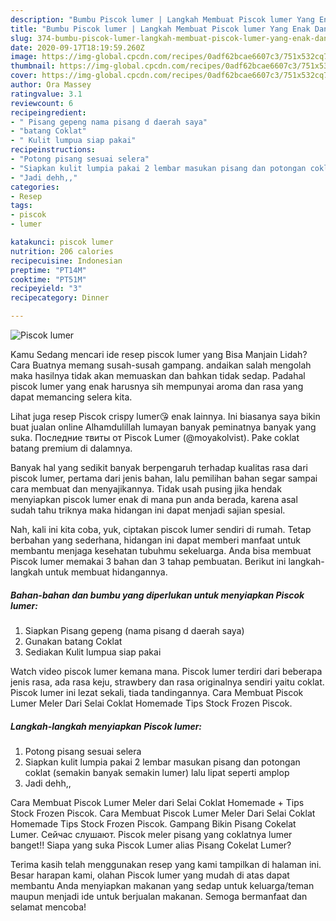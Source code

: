 ```yaml
---
description: "Bumbu Piscok lumer | Langkah Membuat Piscok lumer Yang Enak Dan Lezat"
title: "Bumbu Piscok lumer | Langkah Membuat Piscok lumer Yang Enak Dan Lezat"
slug: 374-bumbu-piscok-lumer-langkah-membuat-piscok-lumer-yang-enak-dan-lezat
date: 2020-09-17T18:19:59.260Z
image: https://img-global.cpcdn.com/recipes/0adf62bcae6607c3/751x532cq70/piscok-lumer-foto-resep-utama.jpg
thumbnail: https://img-global.cpcdn.com/recipes/0adf62bcae6607c3/751x532cq70/piscok-lumer-foto-resep-utama.jpg
cover: https://img-global.cpcdn.com/recipes/0adf62bcae6607c3/751x532cq70/piscok-lumer-foto-resep-utama.jpg
author: Ora Massey
ratingvalue: 3.1
reviewcount: 6
recipeingredient:
- " Pisang gepeng nama pisang d daerah saya"
- "batang Coklat"
- " Kulit lumpua siap pakai"
recipeinstructions:
- "Potong pisang sesuai selera"
- "Siapkan kulit lumpia pakai 2 lembar masukan pisang dan potongan coklat (semakin banyak semakin lumer) lalu lipat seperti amplop"
- "Jadi dehh,,"
categories:
- Resep
tags:
- piscok
- lumer

katakunci: piscok lumer 
nutrition: 206 calories
recipecuisine: Indonesian
preptime: "PT14M"
cooktime: "PT51M"
recipeyield: "3"
recipecategory: Dinner

---
```



![Piscok lumer](https://img-global.cpcdn.com/recipes/0adf62bcae6607c3/751x532cq70/piscok-lumer-foto-resep-utama.jpg)

Kamu Sedang mencari ide resep piscok lumer yang Bisa Manjain Lidah? Cara Buatnya memang susah-susah gampang. andaikan salah mengolah maka hasilnya tidak akan memuaskan dan bahkan tidak sedap. Padahal piscok lumer yang enak harusnya sih mempunyai aroma dan rasa yang dapat memancing selera kita.

Lihat juga resep Piscok crispy lumer😘 enak lainnya. Ini biasanya saya bikin buat jualan online Alhamdulillah lumayan banyak peminatnya banyak yang suka. Последние твиты от Piscok Lumer (@moyakolvist). Pake coklat batang premium di dalamnya.

Banyak hal yang sedikit banyak berpengaruh terhadap kualitas rasa dari piscok lumer, pertama dari jenis bahan, lalu pemilihan bahan segar sampai cara membuat dan menyajikannya. Tidak usah pusing jika hendak menyiapkan piscok lumer enak di mana pun anda berada, karena asal sudah tahu triknya maka hidangan ini dapat menjadi sajian spesial.


Nah, kali ini kita coba, yuk, ciptakan piscok lumer sendiri di rumah. Tetap berbahan yang sederhana, hidangan ini dapat memberi manfaat untuk membantu menjaga kesehatan tubuhmu sekeluarga. Anda bisa membuat Piscok lumer memakai 3 bahan dan 3 tahap pembuatan. Berikut ini langkah-langkah untuk membuat hidangannya.

<!--inarticleads1-->

##### Bahan-bahan dan bumbu yang diperlukan untuk menyiapkan Piscok lumer:

1. Siapkan  Pisang gepeng (nama pisang d daerah saya)
1. Gunakan batang Coklat
1. Sediakan  Kulit lumpua siap pakai


Watch video piscok lumer kemana mana. Piscok lumer terdiri dari beberapa jenis rasa, ada rasa keju, strawbery dan rasa originalnya sendiri yaitu coklat. Piscok lumer ini lezat sekali, tiada tandingannya. Cara Membuat Piscok Lumer Meler Dari Selai Coklat Homemade Tips Stock Frozen Piscok. 

<!--inarticleads2-->

##### Langkah-langkah menyiapkan Piscok lumer:

1. Potong pisang sesuai selera
1. Siapkan kulit lumpia pakai 2 lembar masukan pisang dan potongan coklat (semakin banyak semakin lumer) lalu lipat seperti amplop
1. Jadi dehh,,


Cara Membuat Piscok Lumer Meler dari Selai Coklat Homemade + Tips Stock Frozen Piscok. Cara Membuat Piscok Lumer Meler Dari Selai Coklat Homemade Tips Stock Frozen Piscok. Gampang Bikin Pisang Cokelat Lumer. Сейчас слушают. Piscok meler pisang yang coklatnya lumer banget!! Siapa yang suka Piscok Lumer alias Pisang Cokelat Lumer? 

Terima kasih telah menggunakan resep yang kami tampilkan di halaman ini. Besar harapan kami, olahan Piscok lumer yang mudah di atas dapat membantu Anda menyiapkan makanan yang sedap untuk keluarga/teman maupun menjadi ide untuk berjualan makanan. Semoga bermanfaat dan selamat mencoba!
